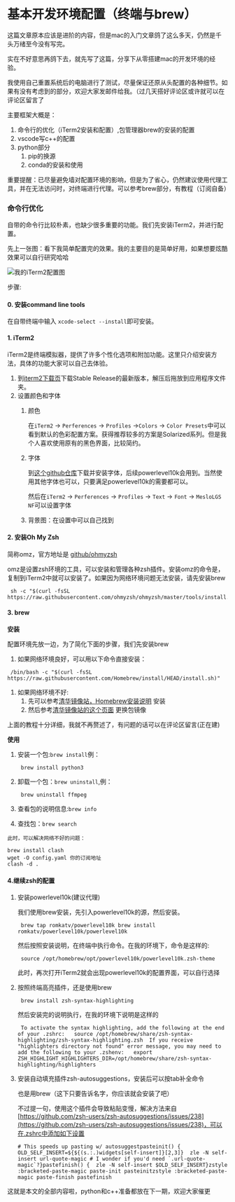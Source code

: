 # 基本开发环境配置（终端与brew）

这篇文章原本应该是进阶的内容，但是mac的入门文章鸽了这么多天，仍然是千头万绪至今没有写完。

实在不好意思再鸽下去，就先写了这篇，分享下从零搭建mac的开发环境的经验。

我使用自己重置系统后的电脑进行了测试，尽量保证还原从头配置的各种细节。如果有没有考虑到的部分，欢迎大家发邮件给我。（过几天搭好评论区或许就可以在评论区留言了

主要框架大概是：

1. 命令行的优化（iTerm2安装和配置）,包管理器brew的安装的配置
2. vscode写c++的配置
3. python部分
   1. pip的换源
   2. conda的安装和使用

重要提醒：已尽量避免墙对配置环境的影响，但是为了省心，仍然建议使用代理工具，并在无法访问时，对终端进行代理。可以参考brew部分，有教程（订阅自备）

### 命令行优化

自带的命令行比较朴素，也缺少很多重要的功能。我们先安装iTerm2，并进行配置。

先上一张图：看下我简单配置完的效果。我的主要目的是简单好用，如果想要炫酷效果可以自行研究哈哈

![我的iTerm2配置图](https://macguide.leavelet.io/assets/myiterm.png)

步骤:

#### 0. 安装command line tools

在自带终端中输入 `xcode-select --install`即可安装。

#### 1. iTerm2

iTerm2是终端模拟器，提供了许多个性化选项和附加功能。这里只介绍安装方法，具体的功能大家可以自己去体验。

1. 到[iterm2下载页](https://iterm2.com/downloads.html)下载Stable Release的最新版本，解压后拖放到应用程序文件夹。
2. 设置颜色和字体
   1.  颜色

       在`iTerm2` -> `Perferences` -> `Profiles` ->`Colors` -> `Color Presets`中可以看到默认的色彩配置方案。获得推荐较多的方案是Solarized系列。但是我个人喜欢使用原有的黑色界面，比较简约。
   2.  字体

       到[这个github仓库](https://github.com/romkatv/dotfiles-public/tree/master/.local/share/fonts/NerdFonts)下载并安装字体，后续powerlevel10k会用到。当然使用其他字体也可以，只要满足powerlevel10k的需要都可以。

       然后在`iTerm2` -> `Perferences` -> `Profiles` -> `Text` -> `Font` -> `MesloLGS NF`可以设置字体
   3. 背景图：在设置中可以自己找到

#### 2. 安装Oh My Zsh

简称omz，官方地址是 [github/ohmyzsh](https://github.com/ohmyzsh/ohmyzsh)

omz是设置zsh环境的工具，可以安装和管理各种zsh插件。安装omz的命令是，复制到iTerm2中就可以安装了。如果因为网络环境问题无法安装，请先安装brew

```
 sh -c "$(curl -fsSL https://raw.githubusercontent.com/ohmyzsh/ohmyzsh/master/tools/install.sh)"
```

#### 3. brew

**安装**

配置环境先放一边，为了简化下面的步骤，我们先安装brew

1. 如果网络环境良好，可以用以下命令直接安装：

```
 /bin/bash -c "$(curl -fsSL https://raw.githubusercontent.com/Homebrew/install/HEAD/install.sh)"
```

1. 如果网络环境不好:
   1. 先可以参考[清华镜像站，Homebrew安装说明](https://mirrors.tuna.tsinghua.edu.cn/help/homebrew/) 安装
   2. 然后参考[清华镜像站的这个页面](https://mirrors.tuna.tsinghua.edu.cn/help/homebrew-bottles/) 更换包镜像

上面的教程十分详细，我就不再赘述了，有问题的话可以在评论区留言(正在建)

**使用**

1.  安装一个包:`brew install`例：

    ```
     brew install python3
    ```
2.  卸载一个包：`brew uninstall`,例：

    ```
     brew uninstall ffmpeg
    ```
3. 查看包的说明信息:`brew info`
4. 查找包：`brew search`

`此时，可以解决网络不好的问题：`

```
brew install clash
wget -O config.yaml 你的订阅地址
clash -d .
```

#### 4.继续zsh的配置

1.  安装powerlevel10k(建议代理)

    我们使用brew安装，先引入powerlevel10k的源，然后安装。

    ```
     brew tap romkatv/powerlevel10k brew install romkatv/powerlevel10k/powerlevel10k
    ```

    然后按照安装说明，在终端中执行命令。在我的环境下，命令是这样的:

    ```
     source /opt/homebrew/opt/powerlevel10k/powerlevel10k.zsh-theme
    ```

    此时，再次打开iTerm2就会出现powerlevel10k的配置界面，可以自行选择
2.  按照终端高亮插件，还是使用brew

    ```
     brew install zsh-syntax-highlighting
    ```

    然后安装完的说明执行，在我的环境下说明是这样的

    ```
     To activate the syntax highlighting, add the following at the end of your .zshrc:   source /opt/homebrew/share/zsh-syntax-highlighting/zsh-syntax-highlighting.zsh ​ If you receive "highlighters directory not found" error message, you may need to add the following to your .zshenv:   export ZSH_HIGHLIGHT_HIGHLIGHTERS_DIR=/opt/homebrew/share/zsh-syntax-highlighting/highlighters
    ```
3.  安装自动填充插件zsh-autosuggestions，安装后可以按tab补全命令

    也是用brew（这下只要告诉名字，你应该就会安装了吧）

    不过提一句，使用这个插件会导致粘贴变慢，解决方法来自[https://github.com/zsh-users/zsh-autosuggestions/issues/238](https://github.com/zsh-users/zsh-autosuggestions/issues/238)，可以在.zshrc中添加如下设置

    ```
    # This speeds up pasting w/ autosuggestpasteinit() {  OLD_SELF_INSERT=${${(s.:.)widgets[self-insert]}[2,3]}  zle -N self-insert url-quote-magic # I wonder if you'd need `.url-quote-magic`?}pastefinish() {  zle -N self-insert $OLD_SELF_INSERT}zstyle :bracketed-paste-magic paste-init pasteinitzstyle :bracketed-paste-magic paste-finish pastefinish
    ```

这就是本文的全部内容啦，python和c++准备都放在下一期，欢迎大家催更
